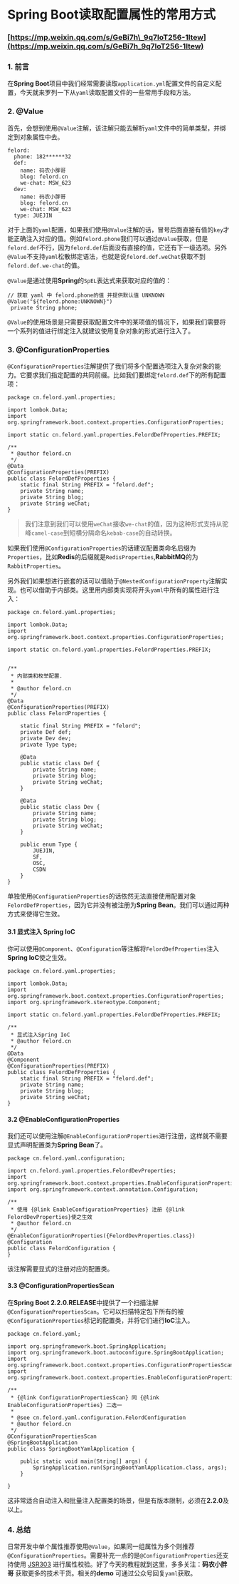 # Spring Boot读取配置属性的常用方式

### [https://mp.weixin.qq.com/s/GeBi7h\_9q7loT256-1ltew](https://mp.weixin.qq.com/s/GeBi7h_9q7loT256-1ltew)

### 1. 前言

在**Spring Boot**项目中我们经常需要读取`application.yml`配置文件的自定义配置，今天就来罗列一下从`yaml`读取配置文件的一些常用手段和方法。

### 2. @Value

首先，会想到使用`@Value`注解，该注解只能去解析`yaml`文件中的简单类型，并绑定到对象属性中去。

```text
felord:
  phone: 182******32
  def:
    name: 码农小胖哥
    blog: felord.cn
    we-chat: MSW_623
  dev:
    name: 码农小胖哥
    blog: felord.cn
    we-chat: MSW_623
  type: JUEJIN
```

对于上面的`yaml`配置，如果我们使用`@Value`注解的话，冒号后面直接有值的`key`才能正确注入对应的值。例如`felord.phone`我们可以通过`@Value`获取，但是`felord.def`不行，因为`felord.def`后面没有直接的值，它还有下一级选项。另外`@Value`不支持`yaml`松散绑定语法，也就是说`felord.def.weChat`获取不到`felord.def.we-chat`的值。

`@Value`是通过使用**Spring**的`SpEL`表达式来获取对应的值的：

```text
// 获取 yaml 中 felord.phone的值 并提供默认值 UNKNOWN
@Value("${felord.phone:UNKNOWN}")
 private String phone;
```

`@Value`的使用场景是只需要获取配置文件中的某项值的情况下，如果我们需要将一个系列的值进行绑定注入就建议使用复杂对象的形式进行注入了。

### 3. @ConfigurationProperties

`@ConfigurationProperties`注解提供了我们将多个配置选项注入复杂对象的能力。它要求我们指定配置的共同前缀。比如我们要绑定`felord.def`下的所有配置项：

```text
package cn.felord.yaml.properties;

import lombok.Data;
import org.springframework.boot.context.properties.ConfigurationProperties;

import static cn.felord.yaml.properties.FelordDefProperties.PREFIX;

/**
 * @author felord.cn
 */
@Data
@ConfigurationProperties(PREFIX)
public class FelordDefProperties {
    static final String PREFIX = "felord.def";
    private String name;
    private String blog;
    private String weChat;
}
```

> 我们注意到我们可以使用`weChat`接收`we-chat`的值，因为这种形式支持从驼峰`camel-case`到短横分隔命名`kebab-case`的自动转换。

如果我们使用`@ConfigurationProperties`的话建议配置类命名后缀为`Properties`，比如**Redis**的后缀就是`RedisProperties`,**RabbitMQ**的为`RabbitProperties`。

另外我们如果想进行嵌套的话可以借助于`@NestedConfigurationProperty`注解实现。也可以借助于内部类。这里用内部类实现将开头`yaml`中所有的属性进行注入：

```text
package cn.felord.yaml.properties;

import lombok.Data;
import org.springframework.boot.context.properties.ConfigurationProperties;

import static cn.felord.yaml.properties.FelordProperties.PREFIX;


/**
 * 内部类和枚举配置.
 *
 * @author felord.cn
 */
@Data
@ConfigurationProperties(PREFIX)
public class FelordProperties {

    static final String PREFIX = "felord";
    private Def def;
    private Dev dev;
    private Type type;

    @Data
    public static class Def {
        private String name;
        private String blog;
        private String weChat;
    }

    @Data
    public static class Dev {
        private String name;
        private String blog;
        private String weChat;
    }

    public enum Type {
        JUEJIN,
        SF,
        OSC,
        CSDN
    }
}
```

单独使用`@ConfigurationProperties`的话依然无法直接使用配置对象`FelordDefProperties`，因为它并没有被注册为**Spring Bean**。我们可以通过两种方式来使得它生效。

#### 3.1 显式注入 Spring IoC

你可以使用`@Component`、`@Configuration`等注解将`FelordDefProperties`注入**Spring IoC**使之生效。

```text
package cn.felord.yaml.properties;

import lombok.Data;
import org.springframework.boot.context.properties.ConfigurationProperties;
import org.springframework.stereotype.Component;

import static cn.felord.yaml.properties.FelordDefProperties.PREFIX;

/**
 * 显式注入Spring IoC
 * @author felord.cn
 */
@Data
@Component
@ConfigurationProperties(PREFIX)
public class FelordDefProperties {
    static final String PREFIX = "felord.def";
    private String name;
    private String blog;
    private String weChat;
}
```

#### 3.2 @EnableConfigurationProperties

我们还可以使用注解`@EnableConfigurationProperties`进行注册，这样就不需要显式声明配置类为**Spring Bean**了。

```text
package cn.felord.yaml.configuration;

import cn.felord.yaml.properties.FelordDevProperties;
import org.springframework.boot.context.properties.EnableConfigurationProperties;
import org.springframework.context.annotation.Configuration;

/**
 * 使用 {@link EnableConfigurationProperties} 注册 {@link FelordDevProperties}使之生效
 * @author felord.cn
 */
@EnableConfigurationProperties({FelordDevProperties.class})
@Configuration
public class FelordConfiguration {
}
```

该注解需要显式的注册对应的配置类。

#### 3.3 @ConfigurationPropertiesScan

在**Spring Boot 2.2.0.RELEASE**中提供了一个扫描注解`@ConfigurationPropertiesScan`。它可以扫描特定包下所有的被`@ConfigurationProperties`标记的配置类，并将它们进行**IoC**注入。

```text
package cn.felord.yaml;

import org.springframework.boot.SpringApplication;
import org.springframework.boot.autoconfigure.SpringBootApplication;
import org.springframework.boot.context.properties.ConfigurationPropertiesScan;
import org.springframework.boot.context.properties.EnableConfigurationProperties;

/**
 * {@link ConfigurationPropertiesScan} 同 {@link EnableConfigurationProperties} 二选一
 *
 * @see cn.felord.yaml.configuration.FelordConfiguration
 * @author felord.cn
 */
@ConfigurationPropertiesScan
@SpringBootApplication
public class SpringBootYamlApplication {

    public static void main(String[] args) {
        SpringApplication.run(SpringBootYamlApplication.class, args);
    }

}
```

这非常适合自动注入和批量注入配置类的场景，但是有版本限制，必须在**2.2.0**及以上。

### 4. 总结

日常开发中单个属性推荐使用`@Value`，如果同一组属性为多个则推荐`@ConfigurationProperties`。需要补充一点的是`@ConfigurationProperties`还支持使用 [JSR303](http://mp.weixin.qq.com/s?__biz=MzUzMzQ2MDIyMA==&mid=2247483698&idx=1&sn=9a0e08dc13a828c1b3912247e2ebe07c&chksm=faa2e4a1cdd56db77f7c98bab54155dbec13db72552eb1450a712f886af26889a7ed7cddf426&scene=21#wechat_redirect) 进行属性校验。好了今天的教程就到这里，多多关注：**码农小胖哥** 获取更多的技术干货。相关的**demo** 可通过公众号回复`yaml`获取。

